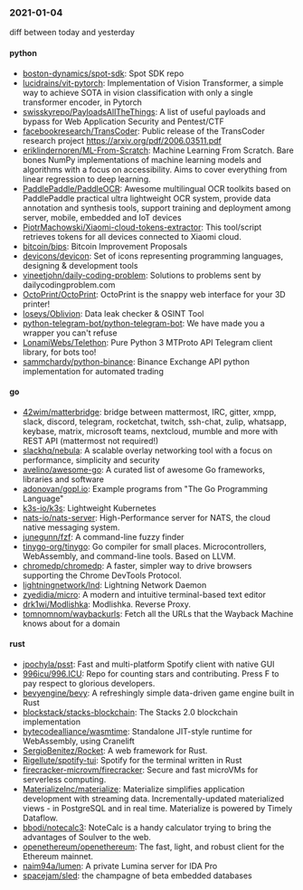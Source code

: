 ### 2021-01-04
diff between today and yesterday

#### python
* [boston-dynamics/spot-sdk](https://github.com/boston-dynamics/spot-sdk): Spot SDK repo
* [lucidrains/vit-pytorch](https://github.com/lucidrains/vit-pytorch): Implementation of Vision Transformer, a simple way to achieve SOTA in vision classification with only a single transformer encoder, in Pytorch
* [swisskyrepo/PayloadsAllTheThings](https://github.com/swisskyrepo/PayloadsAllTheThings): A list of useful payloads and bypass for Web Application Security and Pentest/CTF
* [facebookresearch/TransCoder](https://github.com/facebookresearch/TransCoder): Public release of the TransCoder research project https://arxiv.org/pdf/2006.03511.pdf
* [eriklindernoren/ML-From-Scratch](https://github.com/eriklindernoren/ML-From-Scratch): Machine Learning From Scratch. Bare bones NumPy implementations of machine learning models and algorithms with a focus on accessibility. Aims to cover everything from linear regression to deep learning.
* [PaddlePaddle/PaddleOCR](https://github.com/PaddlePaddle/PaddleOCR): Awesome multilingual OCR toolkits based on PaddlePaddle practical ultra lightweight OCR system, provide data annotation and synthesis tools, support training and deployment among server, mobile, embedded and IoT devices
* [PiotrMachowski/Xiaomi-cloud-tokens-extractor](https://github.com/PiotrMachowski/Xiaomi-cloud-tokens-extractor): This tool/script retrieves tokens for all devices connected to Xiaomi cloud.
* [bitcoin/bips](https://github.com/bitcoin/bips): Bitcoin Improvement Proposals
* [devicons/devicon](https://github.com/devicons/devicon): Set of icons representing programming languages, designing & development tools
* [vineetjohn/daily-coding-problem](https://github.com/vineetjohn/daily-coding-problem): Solutions to problems sent by dailycodingproblem.com
* [OctoPrint/OctoPrint](https://github.com/OctoPrint/OctoPrint): OctoPrint is the snappy web interface for your 3D printer!
* [loseys/Oblivion](https://github.com/loseys/Oblivion): Data leak checker & OSINT Tool
* [python-telegram-bot/python-telegram-bot](https://github.com/python-telegram-bot/python-telegram-bot): We have made you a wrapper you can't refuse
* [LonamiWebs/Telethon](https://github.com/LonamiWebs/Telethon): Pure Python 3 MTProto API Telegram client library, for bots too!
* [sammchardy/python-binance](https://github.com/sammchardy/python-binance): Binance Exchange API python implementation for automated trading

#### go
* [42wim/matterbridge](https://github.com/42wim/matterbridge): bridge between mattermost, IRC, gitter, xmpp, slack, discord, telegram, rocketchat, twitch, ssh-chat, zulip, whatsapp, keybase, matrix, microsoft teams, nextcloud, mumble and more with REST API (mattermost not required!)
* [slackhq/nebula](https://github.com/slackhq/nebula): A scalable overlay networking tool with a focus on performance, simplicity and security
* [avelino/awesome-go](https://github.com/avelino/awesome-go): A curated list of awesome Go frameworks, libraries and software
* [adonovan/gopl.io](https://github.com/adonovan/gopl.io): Example programs from "The Go Programming Language"
* [k3s-io/k3s](https://github.com/k3s-io/k3s): Lightweight Kubernetes
* [nats-io/nats-server](https://github.com/nats-io/nats-server): High-Performance server for NATS, the cloud native messaging system.
* [junegunn/fzf](https://github.com/junegunn/fzf):  A command-line fuzzy finder
* [tinygo-org/tinygo](https://github.com/tinygo-org/tinygo): Go compiler for small places. Microcontrollers, WebAssembly, and command-line tools. Based on LLVM.
* [chromedp/chromedp](https://github.com/chromedp/chromedp): A faster, simpler way to drive browsers supporting the Chrome DevTools Protocol.
* [lightningnetwork/lnd](https://github.com/lightningnetwork/lnd): Lightning Network Daemon 
* [zyedidia/micro](https://github.com/zyedidia/micro): A modern and intuitive terminal-based text editor
* [drk1wi/Modlishka](https://github.com/drk1wi/Modlishka): Modlishka. Reverse Proxy.
* [tomnomnom/waybackurls](https://github.com/tomnomnom/waybackurls): Fetch all the URLs that the Wayback Machine knows about for a domain

#### rust
* [jpochyla/psst](https://github.com/jpochyla/psst): Fast and multi-platform Spotify client with native GUI
* [996icu/996.ICU](https://github.com/996icu/996.ICU): Repo for counting stars and contributing. Press F to pay respect to glorious developers.
* [bevyengine/bevy](https://github.com/bevyengine/bevy): A refreshingly simple data-driven game engine built in Rust
* [blockstack/stacks-blockchain](https://github.com/blockstack/stacks-blockchain): The Stacks 2.0 blockchain implementation
* [bytecodealliance/wasmtime](https://github.com/bytecodealliance/wasmtime): Standalone JIT-style runtime for WebAssembly, using Cranelift
* [SergioBenitez/Rocket](https://github.com/SergioBenitez/Rocket): A web framework for Rust.
* [Rigellute/spotify-tui](https://github.com/Rigellute/spotify-tui): Spotify for the terminal written in Rust 
* [firecracker-microvm/firecracker](https://github.com/firecracker-microvm/firecracker): Secure and fast microVMs for serverless computing.
* [MaterializeInc/materialize](https://github.com/MaterializeInc/materialize): Materialize simplifies application development with streaming data. Incrementally-updated materialized views - in PostgreSQL and in real time. Materialize is powered by Timely Dataflow.
* [bbodi/notecalc3](https://github.com/bbodi/notecalc3): NoteCalc is a handy calculator trying to bring the advantages of Soulver to the web.
* [openethereum/openethereum](https://github.com/openethereum/openethereum): The fast, light, and robust client for the Ethereum mainnet.
* [naim94a/lumen](https://github.com/naim94a/lumen): A private Lumina server for IDA Pro
* [spacejam/sled](https://github.com/spacejam/sled): the champagne of beta embedded databases
